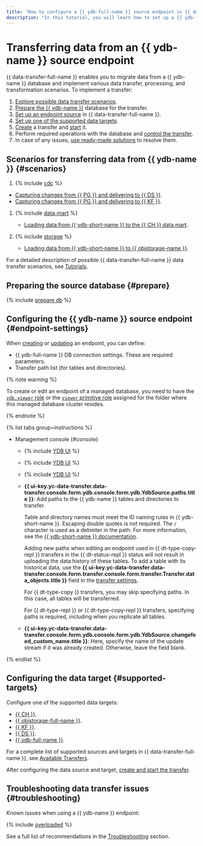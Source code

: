 ```yaml
---
title: "How to configure a {{ ydb-full-name }} source endpoint in {{ data-transfer-full-name }}"
description: "In this tutorial, you will learn how to set up a {{ ydb-full-name }} source endpoint when creating or updating it in {{ data-transfer-full-name }}."
---
```


# Transferring data from an {{ ydb-name }} source endpoint


{{ data-transfer-full-name }} enables you to migrate data from a {{ ydb-name }} database and implement various data transfer, processing, and transformation scenarios. To implement a transfer:

1. [Explore possible data transfer scenarios](#scenarios).
1. [Prepare the {{ ydb-name }}](#prepare) database for the transfer.
1. [Set up an endpoint source](#endpoint-settings) in {{ data-transfer-full-name }}.
1. [Set up one of the supported data targets](#supported-targets).
1. [Create](../../transfer.md#create) a transfer and [start](../../transfer.md#activate) it.
1. Perform required operations with the database and [control the transfer](../../monitoring.md).
1. In case of any issues, [use ready-made solutions](#troubleshooting) to resolve them.

## Scenarios for transferring data from {{ ydb-name }} {#scenarios}

1. {% include [cdc](../../../../_includes/data-transfer/scenario-captions/cdc.md) %}

* [Capturing changes from {{ PG }} and delivering to {{ DS }}](../../../tutorials/ydb-to-yds.md).
* [Capturing changes from {{ PG }} and delivering to {{ KF }}](../../../tutorials/cdc-ydb.md).

1. {% include [data-mart](../../../../_includes/data-transfer/scenario-captions/data-mart.md) %}

   * [Loading data from {{ ydb-short-name }} to the {{ CH }} data mart](../../../tutorials/ydb-to-clickhouse.md).

1. {% include [storage](../../../../_includes/data-transfer/scenario-captions/storage.md) %}

   * [Loading data from {{ ydb-short-name }} to {{ objstorage-name }}](../../../../_tutorials/dataplatform/datatransfer/ydb-to-object-storage.md).

For a detailed description of possible {{ data-transfer-full-name }} data transfer scenarios, see [Tutorials](../../../tutorials/index.md).

## Preparing the source database {#prepare}

{% include [prepare db](../../../../_includes/data-transfer/endpoints/sources/ydb-prepare.md) %}

## Configuring the {{ ydb-name }} source endpoint {#endpoint-settings}

When [creating](../index.md#create) or [updating](../index.md#update) an endpoint, you can define:
* {{ ydb-full-name }} DB connection settings. These are required parameters.
* Transfer path list (for tables and directories).


{% note warning %}

To create or edit an endpoint of a managed database, you need to have the [`ydb.viewer` role](../../../../ydb/security/index.md#ydb-viewer) or the [`viewer` primitive role](../../../../iam/roles-reference.md#viewer) assigned for the folder where this managed database cluster resides.

{% endnote %}


{% list tabs group=instructions %}

- Management console {#console}

  * {% include [YDB UI](../../../../_includes/data-transfer/fields/ydb/ui/database-name.md) %}


  * {% include [YDB UI](../../../../_includes/data-transfer/fields/ydb/ui/service-account.md) %}

  * {% include [YDB UI](../../../../_includes/data-transfer/fields/ydb/ui/security-groups.md) %}


  * **{{ ui-key.yc-data-transfer.data-transfer.console.form.ydb.console.form.ydb.YdbSource.paths.title }}**: Add paths to the {{ ydb-name }} tables and directories to transfer.

    Table and directory names must meet the ID naming rules in {{ ydb-short-name }}. Escaping double quotes is not required. The `/` character is used as a delimiter in the path. For more information, see the [{{ ydb-short-name }} documentation](https://ydb.tech/docs/ru/concepts/connect#database).

    Adding new paths when editing an endpoint used in {{ dt-type-copy-repl }} transfers in the {{ dt-status-repl }} status will not result in uploading the data history of these tables. To add a table with its historical data, use the **{{ ui-key.yc-data-transfer.data-transfer.console.form.transfer.console.form.transfer.Transfer.data_objects.title }}** field in the [transfer settings](../../transfer.md#update).

    For {{ dt-type-copy }} transfers, you may skip specifying paths. In this case, all tables will be transferred.

    For {{ dt-type-repl }} or {{ dt-type-copy-repl }} transfers, specifying paths is required, including when you replicate all tables.

  * **{{ ui-key.yc-data-transfer.data-transfer.console.form.ydb.console.form.ydb.YdbSource.changefeed_custom_name.title }}**: Here, specify the name of the update stream if it was already created. Otherwise, leave the field blank.

{% endlist %}


## Configuring the data target {#supported-targets}

Configure one of the supported data targets:

* [{{ CH }}](../target/clickhouse.md)​.
* [{{ objstorage-full-name }}](../target/object-storage.md)​.
* [{{ KF }}](../target/kafka.md).
* [{{ DS }}](../target/data-streams.md).
* [{{ ydb-full-name }}](../target/yandex-database.md)​.

For a complete list of supported sources and targets in {{ data-transfer-full-name }}, see [Available Transfers](../../../transfer-matrix.md).

After configuring the data source and target, [create and start the transfer](../../transfer.md#create).

## Troubleshooting data transfer issues {#troubleshooting}

Known issues when using a {{ ydb-name }} endpoint:

{% include [overloaded](../../../../_includes/data-transfer/troubles/overloaded.md) %}

See a full list of recommendations in the [Troubleshooting](../../../troubleshooting/index.md) section.
